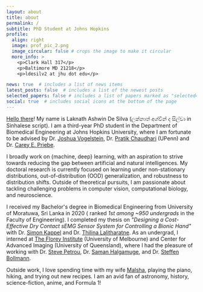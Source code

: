 ```yaml
---
layout: about
title: about
permalink: /
subtitle: PhD Student at Johns Hopkins
profile:
  align: right
  image: prof_pic_2.png
  image_circular: false # crops the image to make it circular
  more_info: >
    <p>Clark Hall 317</p>
    <p>Baltimore MD 21218</p>
    <p>ldesilv2 at jhu dot edu</p>

news: true  # includes a list of news items
latest_posts: false  # includes a list of the newest posts
selected_papers: false # includes a list of papers marked as "selected={true}"
social: true  # includes social icons at the bottom of the page
---
```

[Hello there](https://www.youtube.com/watch?v=rEq1Z0bjdwc)! My name is Laknath Ashwin De Silva (ලක්නාත් අශ්වි​න් ද සිල්වා in Sinhalese script). I am a third-year PhD student in the Department of Biomedical Engineering at Johns Hopkins University, where I am fortunate to be advised by Dr. [Joshua Vogelstein](https://scholar.google.com/citations?user=DWPfdT4AAAAJ&hl=en), Dr. [Pratik Chaudhari](https://scholar.google.com/citations?user=c_z5hWEAAAAJ&hl=en) (UPenn) and Dr. [Carey E. Priebe](https://scholar.google.com/citations?user=clTVC4UAAAAJ&hl=en).

I broadly work on {machine, deep} learning, with an aspiration to strive towards reducing the gap between artificial and natural intelligences. My doctoral research is currently focused on learning under non-stationary distributions, out-of-distribution (OOD) generalization, and robustness to distribution shifts. Outside of theoretical pursuits, I am passionate about tackling challenging problems in computer vision, computational biology, and neuroscience.

I received my Bachelor's degree in Biomedical Engineering from University of Moratuwa, Sri Lanka in 2020 ( ranked *1st among ~950 undergrads* in the Faculty of Engineering). I completed my thesis on *"Designing a Cost-Effective Dry Contact sEMG Sensor System for Controlling a Bionic Hand"* with Dr. [Simon Kappel](https://scholar.google.com/citations?user=HTFY3fsAAAAJ&hl=en) and Dr. [Thilina Lalitharatne](https://scholar.google.com/citations?user=0NvOK1kAAAAJ&hl=en). As an undergrad, I interned at [The Florey Institute](https://florey.edu.au/) (University of Melbourne) and Center for Advanced Imaging (University of Queensland), where I had the pleasure of working with Dr. [Steve Petrou](https://www.florey.edu.au/science-research/scientist-directory/professor-steven-petrou), Dr. [Saman Halgamuge](https://scholar.google.com.au/citations?user=9cafqywAAAAJ&hl=en), and Dr. [Steffen Bollmann](https://scholar.google.com/citations?user=HmXlj24AAAAJ&hl=en). 

Outside work, I love spending time with my wife [Malsha](https://malshav.github.io/), playing the piano, hiking, and trying out new recipes. I am an avid fan of astronomy, history, science-fiction, anime, and Formula 1!

<!-- my twitter feed -->
<!-- {% twitter https://twitter.com/AshwindeSilva1 maxwidth=500 limit=3 %} -->